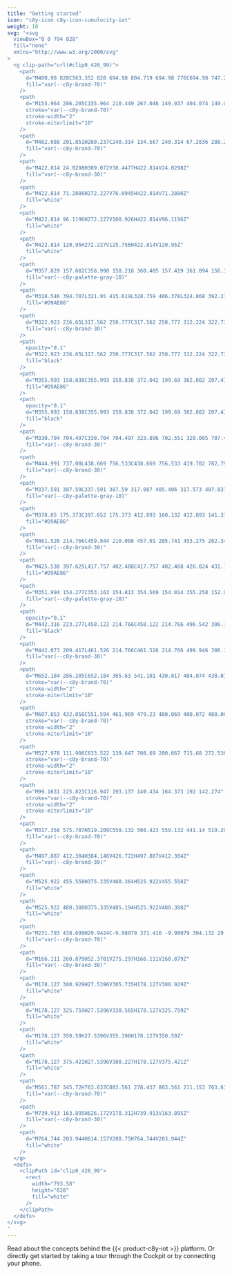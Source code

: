 ```yaml
---
title: "Getting started"
icon: "c8y-icon c8y-icon-cumulocity-iot"
weight: 10
svg: '<svg
  viewBox="0 0 794 828"
  fill="none"
  xmlns="http://www.w3.org/2000/svg"
>
  <g clip-path="url(#clip0_426_99)">
    <path
      d="M400.98 828C563.352 828 694.98 804.719 694.98 776C694.98 747.281 563.352 724 400.98 724C238.609 724 106.98 747.281 106.98 776C106.98 804.719 238.609 828 400.98 828Z"
      fill="var(--c8y-brand-70)"
    />
    <path
      d="M155.964 286.205C155.964 210.449 267.046 149.037 404.074 149.037C541.101 149.037 652.184 210.449 652.184 286.205"
      stroke="var(--c8y-brand-70)"
      stroke-width="2"
      stroke-miterlimit="10"
    />
    <path
      d="M482.088 201.851H280.237C240.314 134.567 240.314 67.2836 280.237 0H482.088C426.266 67.2836 426.266 134.567 482.088 201.851Z"
      fill="var(--c8y-brand-70)"
    />
    <path
      d="M422.814 24.0298H309.072V38.4477H422.814V24.0298Z"
      fill="var(--c8y-brand-30)"
    />
    <path
      d="M422.814 71.2886H272.227V76.0945H422.814V71.2886Z"
      fill="white"
    />
    <path
      d="M422.814 96.1196H272.227V100.926H422.814V96.1196Z"
      fill="white"
    />
    <path
      d="M422.814 120.95H272.227V125.756H422.814V120.95Z"
      fill="white"
    />
    <path
      d="M357.829 157.682C358.998 158.218 360.405 157.419 361.094 156.333C363.718 152.199 358.887 146.867 359.933 142.084C360.771 138.251 365.126 135.976 366.016 132.156C366.881 128.443 364.215 124.259 366.017 120.899C367.429 118.268 370.955 117.575 373.906 118.036C376.857 118.497 379.657 119.794 382.638 119.976C386.61 120.218 390.397 118.47 394.281 117.603C398.165 116.737 402.903 117.076 405.188 120.334C408.121 124.518 405.145 130.343 406.167 135.35C406.978 139.325 410.306 142.617 410.378 146.674C410.403 148.116 406.613 146.954 406.814 148.382C407.016 149.81 405.224 148.553 406.656 148.383C407.241 148.24 407.765 147.915 408.152 147.454C408.54 146.993 408.771 146.421 408.811 145.82C408.982 144.631 411.217 144.234 411.191 143.033C411.13 140.218 416.22 142.116 417.059 139.428C418.986 133.161 418.591 126.409 415.944 120.41C414.803 117.849 413.248 115.425 412.698 112.676C411.95 108.943 413.126 104.936 411.893 101.335C410.231 96.4809 404.732 94.0066 399.626 93.504C394.52 93.0015 389.332 93.901 384.255 93.16C379.708 92.4962 375.305 90.5252 370.718 90.8108C365.214 91.1535 360.424 94.6998 356.609 98.6817C352.793 102.664 349.557 107.243 345.224 110.654C343.897 111.567 342.673 112.621 341.573 113.797C339.366 116.487 339.142 120.318 339.756 123.742C340.37 127.167 341.706 130.434 342.27 133.867C342.8 137.093 342.637 140.389 342.865 143.651C343.094 146.912 343.771 150.273 345.735 152.886C346.521 153.954 347.541 154.828 348.716 155.442C349.892 156.056 351.192 156.394 352.517 156.43C353.436 156.451 354.212 155.626 355.138 155.841C356.297 156.11 356.801 157.21 357.829 157.682Z"
      fill="var(--c8y-palette-gray-10)"
    />
    <path
      d="M318.546 394.707L321.95 415.619L328.759 406.378L324.868 392.275L318.546 394.707Z"
      fill="#D9AE86"
    />
    <path
      d="M322.923 236.65L317.562 250.777C317.562 250.777 312.224 322.73 312.224 328.08C312.224 333.429 316.114 402.001 317.573 404.919C317.573 404.919 323.895 395.679 332.163 397.138C340.431 398.597 337.026 372.822 337.026 372.822L344.807 309.113L343.348 277.016L322.923 236.65Z"
      fill="var(--c8y-brand-30)"
    />
    <path
      opacity="0.1"
      d="M322.923 236.65L317.562 250.777C317.562 250.777 312.224 322.73 312.224 328.08C312.224 333.429 316.114 402.001 317.573 404.919C317.573 404.919 323.895 395.679 332.163 397.138C340.431 398.597 337.026 372.822 337.026 372.822L344.807 309.113L343.348 277.016L322.923 236.65Z"
      fill="black"
    />
    <path
      d="M355.993 158.838C355.993 158.838 372.042 199.69 362.802 207.471C353.561 215.252 414.352 194.34 414.352 194.34L412.893 188.99C412.893 188.99 392.954 181.209 402.68 158.838C412.407 136.467 355.993 158.838 355.993 158.838Z"
      fill="#D9AE86"
    />
    <path
      opacity="0.1"
      d="M355.993 158.838C355.993 158.838 372.042 199.69 362.802 207.471C353.561 215.252 414.352 194.34 414.352 194.34L412.893 188.99C412.893 188.99 392.954 181.209 402.68 158.838C412.407 136.467 355.993 158.838 355.993 158.838Z"
      fill="black"
    />
    <path
      d="M330.704 704.497C330.704 704.497 323.896 702.551 320.005 707.415C316.114 712.278 301.525 724.436 301.525 724.436C301.525 724.436 273.318 721.518 269.427 735.621C265.537 749.725 313.683 749.725 325.355 746.321C337.026 742.916 339.458 746.321 339.458 746.321C339.458 746.321 375.446 749.239 375.446 743.403C375.446 737.567 372.042 717.627 372.042 717.627L330.704 704.497Z"
      fill="var(--c8y-brand-30)"
    />
    <path
      d="M444.991 737.08L438.669 756.533C438.669 756.533 419.702 782.795 430.401 788.145C441.1 793.494 479.034 798.844 479.034 784.74V757.992C479.034 757.992 475.143 739.026 471.253 737.08C467.362 735.135 444.991 737.08 444.991 737.08Z"
      fill="var(--c8y-brand-30)"
    />
    <path
      d="M337.591 387.59C337.591 387.59 317.087 405.406 317.573 407.837C318.06 410.269 327.786 566.38 327.786 566.38L333.136 667.535C333.136 667.535 326.327 691.365 329.732 696.715C333.136 702.065 324.868 703.524 324.868 703.524C324.868 703.524 359.884 735.135 374.474 721.518L388.091 544.981L425.538 673.371C425.538 673.371 431.86 741.457 439.155 741.457C446.45 741.457 476.116 742.916 475.629 739.025C475.143 735.135 477.088 705.469 473.684 687.961C470.28 670.453 447.423 531.85 447.423 531.85C447.423 531.85 445.458 413.029 450.574 401.922C455.69 390.816 447.909 379.144 447.909 379.144L413.866 366.013L373.015 370.876L337.591 387.59Z"
      fill="var(--c8y-palette-gray-10)"
    />
    <path
      d="M378.85 175.373C397.652 175.373 412.893 160.132 412.893 141.33C412.893 122.529 397.652 107.288 378.85 107.288C360.049 107.288 344.808 122.529 344.808 141.33C344.808 160.132 360.049 175.373 378.85 175.373Z"
      fill="#D9AE86"
    />
    <path
      d="M461.526 214.766C459.844 210.008 457.01 205.741 453.275 202.346C449.541 198.951 445.024 196.535 440.128 195.313C430.318 192.845 420.722 189.593 411.434 185.586C411.434 185.586 376.905 202.122 370.097 202.122C363.288 202.122 363.288 197.745 363.288 197.745C363.288 197.745 345.78 216.225 336.54 218.17C327.3 220.116 313.683 242.973 318.546 255.617C321.849 263.724 326.632 271.145 332.649 277.502C332.649 277.502 330.704 345.588 337.026 358.232C337.026 358.232 321.464 387.898 336.054 389.843C350.643 391.789 406.571 384.98 416.298 391.789C426.024 398.597 444.018 390.33 446.45 399.57C448.881 408.81 454.231 410.755 454.231 410.755C454.231 410.755 462.499 397.625 457.635 389.843C452.772 382.062 461.526 214.766 461.526 214.766Z"
      fill="var(--c8y-brand-30)"
    />
    <path
      d="M425.538 397.625L417.757 402.488C417.757 402.488 426.024 431.181 429.429 432.154C432.833 433.126 440.846 407.619 440.846 407.619L425.538 397.625Z"
      fill="#D9AE86"
    />
    <path
      d="M351.994 154.277C353.163 154.813 354.569 154.014 355.258 152.929C357.882 148.794 353.051 143.463 354.097 138.679C354.935 134.847 359.29 132.572 360.181 128.751C361.046 125.039 358.38 120.854 360.182 117.495C361.594 114.863 365.12 114.171 368.071 114.632C371.021 115.093 373.822 116.39 376.803 116.572C380.775 116.814 384.561 115.065 388.445 114.199C392.33 113.333 397.067 113.672 399.352 116.93C402.286 121.114 399.31 126.939 400.331 131.946C401.143 135.921 410.385 138.712 411.223 136.023C413.151 129.756 412.755 123.005 410.109 117.006C408.968 114.445 407.413 112.021 406.862 109.272C406.115 105.539 407.291 101.532 406.058 97.9303C404.396 93.0766 398.896 90.6023 393.791 90.0997C388.685 89.5972 383.496 90.4967 378.42 89.7557C373.872 89.0919 369.469 87.1209 364.882 87.4065C359.378 87.7492 354.589 91.2955 350.773 95.2774C346.958 99.2592 343.722 103.839 339.388 107.25C338.062 108.163 336.838 109.217 335.738 110.393C333.531 113.082 333.307 116.914 333.921 120.338C334.535 123.763 335.871 127.029 336.435 130.462C336.965 133.689 336.801 136.985 337.03 140.246C337.258 143.508 337.935 146.868 339.899 149.482C340.686 150.55 341.706 151.424 342.881 152.038C344.056 152.652 345.356 152.99 346.682 153.025C347.6 153.047 348.376 152.221 349.303 152.437C350.462 152.706 350.966 153.806 351.994 154.277Z"
      fill="var(--c8y-palette-gray-10)"
    />
    <path
      opacity="0.1"
      d="M442.316 223.277L458.122 214.766C458.122 214.766 496.542 306.195 487.301 331.484C478.061 356.773 442.559 408.81 442.559 408.81C442.559 408.81 414.352 402.974 417.27 397.138C420.188 391.303 439.155 353.855 440.614 348.992C442.073 344.129 451.799 312.518 447.423 309.113C443.046 305.709 434.535 226.681 434.535 226.681L442.316 223.277Z"
      fill="black"
    />
    <path
      d="M442.073 209.417L461.526 214.766C461.526 214.766 499.946 306.195 490.706 331.484C481.465 356.773 445.964 408.81 445.964 408.81C445.964 408.81 417.757 402.974 420.675 397.138C423.593 391.303 442.559 353.855 444.018 348.992C445.477 344.129 455.204 312.518 450.827 309.113C446.45 305.709 425.538 221.575 425.538 221.575L442.073 209.417Z"
      fill="var(--c8y-brand-30)"
    />
    <path
      d="M652.184 286.205C652.184 365.63 541.101 430.017 404.074 430.017C267.047 430.017 155.964 365.63 155.964 286.205"
      stroke="var(--c8y-brand-70)"
      stroke-width="2"
      stroke-miterlimit="10"
    />
    <path
      d="M607.053 432.058C551.594 461.969 479.23 480.069 400.072 480.069C324.175 480.069 254.525 463.43 200.032 435.695"
      stroke="var(--c8y-brand-70)"
      stroke-width="2"
      stroke-miterlimit="10"
    />
    <path
      d="M527.978 111.906C633.522 139.647 708.69 200.667 715.68 272.536"
      stroke="var(--c8y-brand-70)"
      stroke-width="2"
      stroke-miterlimit="10"
    />
    <path
      d="M99.1631 225.823C116.947 193.137 149.434 164.373 192 142.274"
      stroke="var(--c8y-brand-70)"
      stroke-width="2"
      stroke-miterlimit="10"
    />
    <path
      d="M317.358 575.707H519.209C559.132 508.423 559.132 441.14 519.209 373.856H317.358C373.18 441.14 373.18 508.423 317.358 575.707Z"
      fill="var(--c8y-brand-70)"
    />
    <path
      d="M497.887 412.304H384.146V426.722H497.887V412.304Z"
      fill="var(--c8y-brand-30)"
    />
    <path
      d="M525.922 455.558H375.335V460.364H525.922V455.558Z"
      fill="white"
    />
    <path
      d="M525.922 480.388H375.335V485.194H525.922V480.388Z"
      fill="white"
    />
    <path
      d="M231.793 438.699H29.9424C-9.98079 371.416 -9.98079 304.132 29.9424 236.849H231.793C175.971 304.132 175.971 371.416 231.793 438.699Z"
      fill="var(--c8y-brand-70)"
    />
    <path
      d="M166.111 260.879H52.3701V275.297H166.111V260.879Z"
      fill="var(--c8y-brand-30)"
    />
    <path
      d="M178.127 300.929H27.5396V305.735H178.127V300.929Z"
      fill="white"
    />
    <path
      d="M178.127 325.759H27.5396V330.565H178.127V325.759Z"
      fill="white"
    />
    <path
      d="M178.127 350.59H27.5396V355.396H178.127V350.59Z"
      fill="white"
    />
    <path
      d="M178.127 375.421H27.5396V380.227H178.127V375.421Z"
      fill="white"
    />
    <path
      d="M561.787 345.72H763.637C803.561 278.437 803.561 211.153 763.637 143.87H561.787C617.609 211.153 617.609 278.437 561.787 345.72Z"
      fill="var(--c8y-brand-70)"
    />
    <path
      d="M739.913 163.895H626.172V178.312H739.913V163.895Z"
      fill="var(--c8y-brand-30)"
    />
    <path
      d="M764.744 203.944H614.157V208.75H764.744V203.944Z"
      fill="white"
    />
  </g>
  <defs>
    <clipPath id="clip0_426_99">
      <rect
        width="793.58"
        height="828"
        fill="white"
      />
    </clipPath>
  </defs>
</svg>
'
---
```


Read about the concepts behind the {{< product-c8y-iot >}} platform. Or directly get started by taking a tour through the Cockpit or by connecting your phone.

